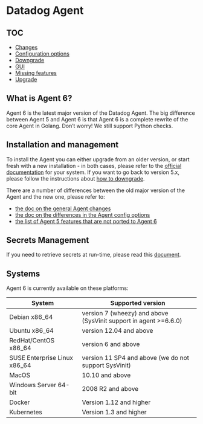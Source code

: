 # Datadog Agent

## TOC

 * [Changes][changes]
 * [Configuration options][config]
 * [Downgrade][downgrade]
 * [GUI](gui.md)
 * [Missing features][missing-features]
 * [Upgrade][upgrade]

## What is Agent 6?

Agent 6 is the latest major version of the Datadog Agent. The big difference
between Agent 5 and Agent 6 is that Agent 6 is a complete rewrite of the core
Agent in Golang. Don’t worry! We still support Python checks.

## Installation and management

To install the Agent you can either upgrade from an older version, or start
fresh with a new installation - in both cases, please refer to the [official
documentation](https://docs.datadoghq.com/agent/) for your system. If you want to go back to
version 5.x, please follow the instructions about [how to downgrade][downgrade].

There are a number of differences between the old major version of the Agent and
the new one, please refer to:
* [the doc on the general Agent changes][changes]
* [the doc on the differences in the Agent config options][config]
* [the list of Agent 5 features that are not ported to Agent 6][missing-features]

## Secrets Management

If you need to retrieve secrets at run-time, please read this [document][secrets].

## Systems

Agent 6 is currently available on these platforms:

| System | Supported version |
|--------|-------------------|
| Debian x86_64 | version 7 (wheezy) and above (SysVinit support in agent >=6.6.0)|
| Ubuntu x86_64 | version 12.04 and above |
| RedHat/CentOS x86_64 | version 6 and above |
| SUSE Enterprise Linux x86_64 | version 11 SP4 and above (we do not support SysVinit)|
| MacOS | 10.10 and above |
| Windows Server 64-bit |  2008 R2 and above |
| Docker | Version 1.12 and higher|
|Kubernetes | Version 1.3 and higher |


[changes]: changes.md
[config]: config.md
[downgrade]: downgrade.md
[missing-features]: missing_features.md
[upgrade]: upgrade.md
[secrets]: secrets.md
